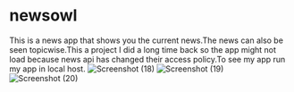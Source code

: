 # newsowl
This is a news app that shows you the current news.The news can also be seen topicwise.This a project I did a long time back so the app might not load because news api has changed their access policy.To see my app run my app in local host.
![Screenshot (18)](https://user-images.githubusercontent.com/81697680/171693823-18fb1d68-b298-4d89-91a7-b014f5470758.png)
![Screenshot (19)](https://user-images.githubusercontent.com/81697680/171693799-519c718b-16b4-4e7f-943f-664408b9e135.png)
![Screenshot (20)](https://user-images.githubusercontent.com/81697680/171693818-6341247a-b233-4e5f-910d-e267afffb4d3.png)

